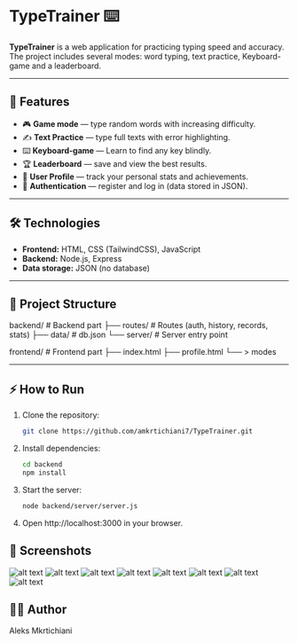 # TypeTrainer ⌨️

**TypeTrainer** is a web application for practicing typing speed and accuracy.  
The project includes several modes: word typing, text practice, Keyboard-game and a leaderboard.

---

## 🚀 Features
- 🎮 **Game mode** — type random words with increasing difficulty.  
- ✍️ **Text Practice** — type full texts with error highlighting.
- ⌨️ **Keyboard-game** — Learn to find any key blindly.  
- 🏆 **Leaderboard** — save and view the best results.  
- 👤 **User Profile** — track your personal stats and achievements.  
- 🔐 **Authentication** — register and log in (data stored in JSON).  

---

## 🛠️ Technologies
- **Frontend:** HTML, CSS (TailwindCSS), JavaScript  
- **Backend:** Node.js, Express  
- **Data storage:** JSON (no database)  

---

## 📂 Project Structure
backend/ # Backend part
├── routes/ # Routes (auth, history, records, stats)
├── data/ # db.json
└── server/ # Server entry point

frontend/ # Frontend part
├── index.html
├── profile.html
└── > modes

---

## ⚡ How to Run
1. Clone the repository:
   ```bash
   git clone https://github.com/amkrtichiani7/TypeTrainer.git
2. Install dependencies:
   ```bash
   cd backend
   npm install
3. Start the server:
   ```bash
   node backend/server/server.js
4. Open http://localhost:3000 in your browser.

## 📸 Screenshots
![alt text](screenshots/image.png)
![alt text](screenshots/image-1.png)
![alt text](screenshots/image-2.png)
![alt text](screenshots/image-3.png)
![alt text](screenshots/image-4.png)
![alt text](screenshots/image-5.png)
![alt text](screenshots/image-6.png)
![alt text](screenshots/image-7.png)

## 👨‍💻 Author

Aleks Mkrtichiani
